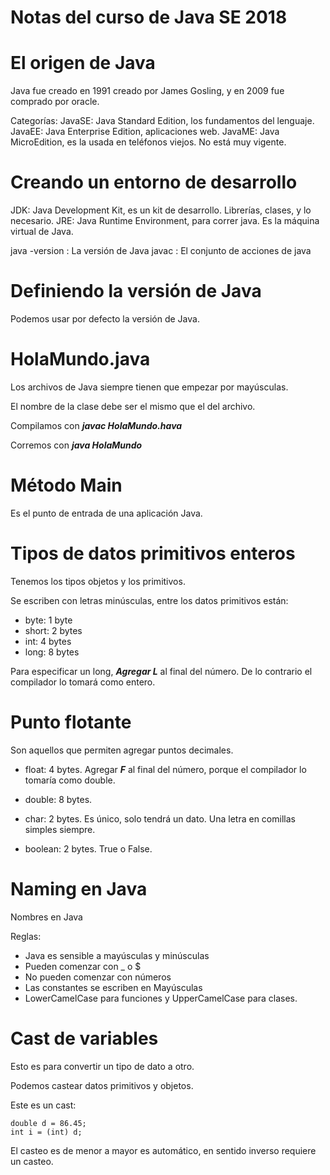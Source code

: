 # Notas del curso de Java SE 2018

# El origen de Java

Java fue creado en 1991 creado por James Gosling, y en 2009 fue comprado por oracle.

Categorías:
JavaSE: Java Standard Edition, los fundamentos del lenguaje.
JavaEE: Java Enterprise Edition, aplicaciones web.
JavaME: Java MicroEdition, es la usada en teléfonos viejos. No está muy vigente.

# Creando un entorno de desarrollo

JDK: Java Development Kit, es un kit de desarrollo. Librerías, clases, y lo necesario.
JRE: Java Runtime Environment, para correr java. Es la máquina virtual de Java.

java -version : La versión de Java
javac : El conjunto de acciones de java

# Definiendo la versión de Java

Podemos usar por defecto la versión de Java.

# HolaMundo.java

Los archivos de Java siempre tienen que empezar por mayúsculas.

El nombre de la clase debe ser el mismo que el del archivo.

Compilamos con ***javac HolaMundo.hava***

Corremos con ***java HolaMundo***

# Método Main

Es el punto de entrada de una aplicación Java.

# Tipos de datos primitivos enteros

Tenemos los tipos objetos y los primitivos.

Se escriben con letras minúsculas, entre los datos primitivos están:

- byte: 1 byte 
- short: 2 bytes
- int: 4 bytes
- long: 8 bytes

Para especificar un long, ***Agregar L*** al final del número. De lo contrario el compilador lo tomará como entero.

# Punto flotante

Son aquellos que permiten agregar puntos decimales.

- float: 4 bytes. Agregar ***F*** al final del número, porque el compilador lo tomaría como double.
- double: 8 bytes. 

- char: 2 bytes. Es único, solo tendrá un dato. Una letra en comillas simples siempre.

- boolean: 2 bytes. True o False.

# Naming en Java

Nombres en Java

Reglas:
- Java es sensible a mayúsculas y minúsculas
- Pueden comenzar con _ o $
- No pueden comenzar con números
- Las constantes se escriben en Mayúsculas
- LowerCamelCase para funciones y UpperCamelCase para clases.

# Cast de variables

Esto es para convertir un tipo de dato a otro.

Podemos castear datos primitivos y objetos.

Este es un cast:

```
double d = 86.45;
int i = (int) d;
```

El casteo es de menor a mayor es automático, en sentido inverso requiere un casteo.
